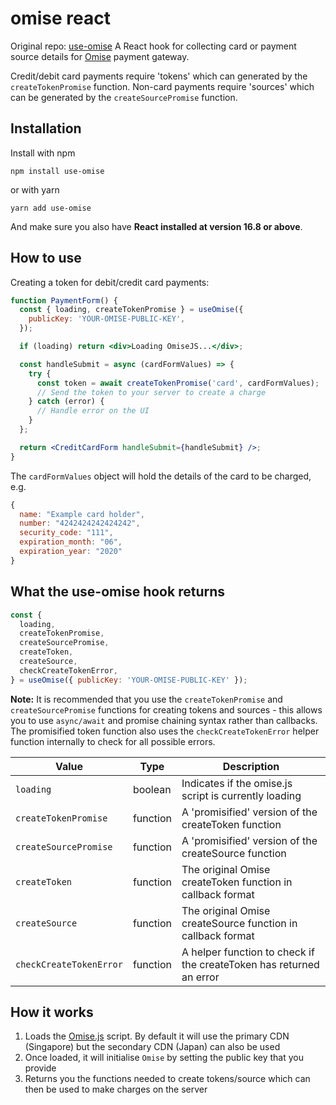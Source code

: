 # omise react

Original repo: [use-omise](https://github.com/cpvdeveloper/use-omise/)
A React hook for collecting card or payment source details for [Omise](https://www.omise.co/) payment gateway.

Credit/debit card payments require 'tokens' which can generated by the `createTokenPromise` function. Non-card payments require 'sources' which can be generated by the `createSourcePromise` function.

## Installation

Install with npm

```
npm install use-omise
```

or with yarn

```
yarn add use-omise
```

And make sure you also have **React installed at version 16.8 or above**.

## How to use

Creating a token for debit/credit card payments:

```jsx
function PaymentForm() {
  const { loading, createTokenPromise } = useOmise({
    publicKey: 'YOUR-OMISE-PUBLIC-KEY',
  });

  if (loading) return <div>Loading OmiseJS...</div>;

  const handleSubmit = async (cardFormValues) => {
    try {
      const token = await createTokenPromise('card', cardFormValues);
      // Send the token to your server to create a charge
    } catch (error) {
      // Handle error on the UI
    }
  };

  return <CreditCardForm handleSubmit={handleSubmit} />;
}
```

The `cardFormValues` object will hold the details of the card to be charged, e.g.

```js
{
  name: "Example card holder",
  number: "4242424242424242",
  security_code: "111",
  expiration_month: "06",
  expiration_year: "2020"
}
```

## What the use-omise hook returns

```jsx
const {
  loading,
  createTokenPromise,
  createSourcePromise,
  createToken,
  createSource,
  checkCreateTokenError,
} = useOmise({ publicKey: 'YOUR-OMISE-PUBLIC-KEY' });
```

**Note:** It is recommended that you use the `createTokenPromise` and `createSourcePromise` functions for creating tokens and sources - this allows you to use `async/await` and promise chaining syntax rather than callbacks. The promisified token function also uses the `checkCreateTokenError` helper function internally to check for all possible errors.

| Value                   | Type     | Description                                                         |
| ----------------------- | -------- | ------------------------------------------------------------------- |
| `loading`               | boolean  | Indicates if the omise.js script is currently loading               |
| `createTokenPromise`    | function | A 'promisified' version of the createToken function                 |
| `createSourcePromise`   | function | A 'promisified' version of the createSource function                |
| `createToken`           | function | The original Omise createToken function in callback format          |
| `createSource`          | function | The original Omise createSource function in callback format         |
| `checkCreateTokenError` | function | A helper function to check if the createToken has returned an error |

## How it works

1. Loads the [Omise.js](https://github.com/omise/omise.js) script. By default it will use the primary CDN (Singapore) but the secondary CDN (Japan) can also be used
2. Once loaded, it will initialise `Omise` by setting the public key that you provide
3. Returns you the functions needed to create tokens/source which can then be used to make charges on the server
